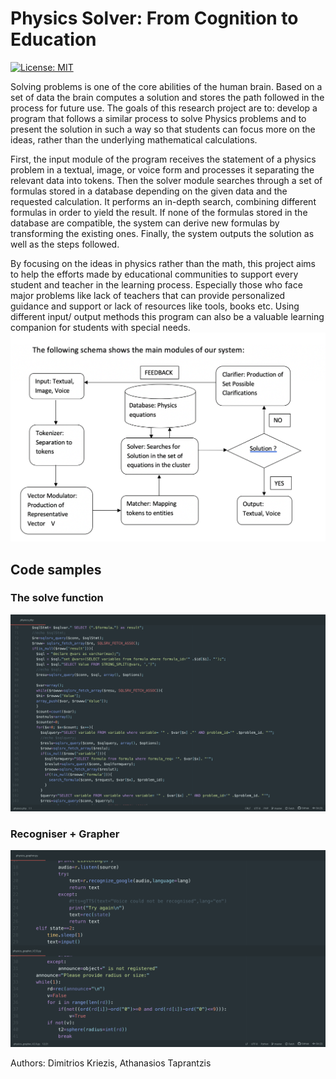 # Physics Solver: From Cognition to Education
[![License: MIT](https://img.shields.io/badge/License-MIT-yellow.svg)](https://github.com/thanasis457/Physics-utility/blob/master/LICENSE)

Solving problems is one of the core abilities of the human brain. Based on a set of data the brain computes a solution and stores the path followed in the process for future use. The goals of this research project are to: develop a program that follows a similar process to solve Physics problems and to present the solution in such a way so that students can focus more on the ideas, rather than the underlying mathematical calculations. 

First, the input module of the program receives the statement of a physics problem in a textual, image, or voice form and processes it separating the relevant data into tokens. Then the solver module searches through a set of formulas stored in a database depending on the given data and the requested calculation. It performs an in-depth search, combining different formulas in order to yield the result. If none of the formulas stored in the database are compatible, the system can derive new formulas by transforming the existing ones. Finally, the system outputs the solution as well as the steps followed.


By focusing on the ideas in physics rather than the math, this project aims to help the efforts made by educational communities to support every student and teacher in the learning process. Especially those who face major problems like lack of teachers that
can provide personalized guidance and support or lack of resources like tools, books etc. Using different input/ output methods this program can also be a valuable learning companion for students with special needs.
![picture](schema.png)


## Code samples

### The solve function
![picture](https://github.com/thanasis457/Physics-utility/blob/master/Screenshot%20search.png)

### Recogniser + Grapher
![picture](https://github.com/thanasis457/Physics-utility/blob/master/Screenshot%20grapher.png)

Authors: Dimitrios Kriezis, Athanasios Taprantzis
